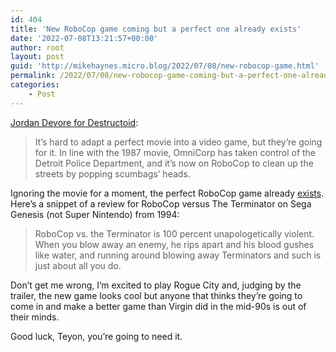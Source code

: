 ```yaml
---
id: 404
title: 'New RoboCop game coming but a perfect one already exists'
date: '2022-07-08T13:21:57+00:00'
author: root
layout: post
guid: 'http://mikehaynes.micro.blog/2022/07/08/new-robocop-game.html'
permalink: /2022/07/08/new-robocop-game-coming-but-a-perfect-one-already-exists/
categories:
    - Post
---
```


[Jordan Devore for Destructoid](https://www.destructoid.com/robocop-rogue-city-fps-gameplay-trailer-release-date-june-2023/):

> It’s hard to adapt a perfect movie into a video game, but they’re going for it. In line with the 1987 movie, OmniCorp has taken control of the Detroit Police Department, and it’s now on RoboCop to clean up the streets by popping scumbags’ heads.

Ignoring the movie for a moment, the perfect RoboCop game already [exists](https://www.robocoparchive.com/games/sega1.htm). Here’s a snippet of a review for RoboCop versus The Terminator on Sega Genesis (not Super Nintendo) from 1994:

> RoboCop vs. the Terminator is 100 percent unapologetically violent. When you blow away an enemy, he rips apart and his blood gushes like water, and running around blowing away Terminators and such is just about all you do.

Don’t get me wrong, I’m excited to play Rogue City and, judging by the trailer, the new game looks cool but anyone that thinks they’re going to come in and make a better game than Virgin did in the mid-90s is out of their minds.

Good luck, Teyon, you’re going to need it.